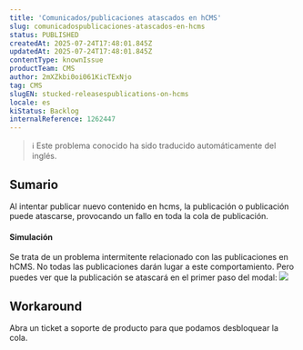 ```yaml
---
title: 'Comunicados/publicaciones atascados en hCMS'
slug: comunicadospublicaciones-atascados-en-hcms
status: PUBLISHED
createdAt: 2025-07-24T17:48:01.845Z
updatedAt: 2025-07-24T17:48:01.845Z
contentType: knownIssue
productTeam: CMS
author: 2mXZkbi0oi061KicTExNjo
tag: CMS
slugEN: stucked-releasespublications-on-hcms
locale: es
kiStatus: Backlog
internalReference: 1262447
---
```


>ℹ️ Este problema conocido ha sido traducido automáticamente del inglés.

## Sumario


Al intentar publicar nuevo contenido en hcms, la publicación o publicación puede atascarse, provocando un fallo en toda la cola de publicación.


#### Simulación


Se trata de un problema intermitente relacionado con las publicaciones en hCMS. No todas las publicaciones darán lugar a este comportamiento. Pero puedes ver que la publicación se atascará en el primer paso del modal:
 ![](https://vtexhelp.zendesk.com/attachments/token/JRbMYz11RMrSetBEN9PS0WUWG/?name=image.png)

## Workaround


Abra un ticket a soporte de producto para que podamos desbloquear la cola.



